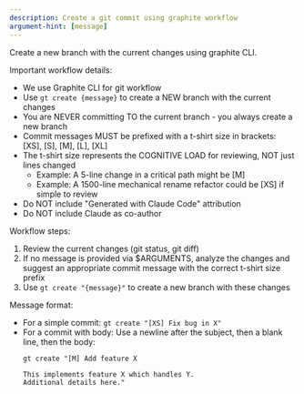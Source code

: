 ```yaml
---
description: Create a git commit using graphite workflow
argument-hint: [message]
---
```


Create a new branch with the current changes using graphite CLI.

Important workflow details:
- We use Graphite CLI for git workflow
- Use `gt create {message}` to create a NEW branch with the current changes
- You are NEVER committing TO the current branch - you always create a new branch
- Commit messages MUST be prefixed with a t-shirt size in brackets: [XS], [S], [M], [L], [XL]
- The t-shirt size represents the COGNITIVE LOAD for reviewing, NOT just lines changed
  - Example: A 5-line change in a critical path might be [M]
  - Example: A 1500-line mechanical rename refactor could be [XS] if simple to review
- Do NOT include "Generated with Claude Code" attribution
- Do NOT include Claude as co-author

Workflow steps:
1. Review the current changes (git status, git diff)
2. If no message is provided via $ARGUMENTS, analyze the changes and suggest an appropriate commit message with the correct t-shirt size prefix
3. Use `gt create "{message}"` to create a new branch with these changes

Message format:
- For a simple commit: `gt create "[XS] Fix bug in X"`
- For a commit with body: Use a newline after the subject, then a blank line, then the body:
  ```
  gt create "[M] Add feature X

  This implements feature X which handles Y.
  Additional details here."
  ```
